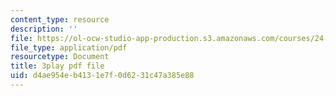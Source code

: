 ```yaml
---
content_type: resource
description: ''
file: https://ol-ocw-studio-app-production.s3.amazonaws.com/courses/24-908-creole-languages-and-caribbean-identities-spring-2017/d4ae954eb4131e7f0d6231c47a385e88_p8BXCDrYliY.pdf
file_type: application/pdf
resourcetype: Document
title: 3play pdf file
uid: d4ae954e-b413-1e7f-0d62-31c47a385e88
---
```

